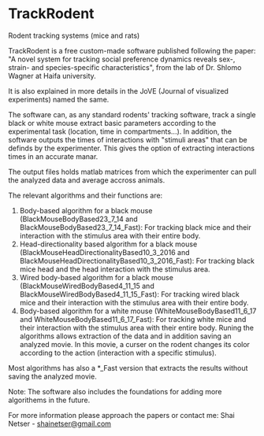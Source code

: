 # TrackRodent
Rodent tracking systems (mice and rats)

TrackRodent is a free custom-made software published following the paper: 
"A novel system for tracking social preference dynamics reveals sex-, strain- and species-specific characteristics",
from the lab of Dr. Shlomo Wagner at Haifa university.

It is also explained in more details in the JoVE (Journal of visualized experiments) named the same. 

The software can, as any standard rodents' tracking software, track a single black or white mouse extract basic parameters according to the experimental task (location, time in compartments...). In addition, the software outputs the times of interactions with "stimuli areas" that can be definds by the experimenter. This gives the option of extracting interactions times in an accurate manar. 

The output files holds matlab matrices from which the experimenter can pull the analyzed data and average accross animals.

The relevant algorithms and their functions are:
1) Body-based algorithm for a black mouse (BlackMouseBodyBased23_7_14 and BlackMouseBodyBased23_7_14_Fast):
   For tracking black mice and their interaction with the stimulus area with their entire body.
2) Head-directionality based algorithm for a black mouse (BlackMouseHeadDirectionalityBased10_3_2016 and BlackMouseHeadDirectionalityBased10_3_2016_Fast):
   For tracking black mice head and the head interaction with the stimulus area.
3) Wired body-based algorithm for a black mouse (BlackMouseWiredBodyBased4_11_15 and BlackMouseWiredBodyBased4_11_15_Fast):
   For tracking wired black mice and their interaction with the stimulus area with their entire body.
4) Body-based algorithm for a white mouse (WhiteMouseBodyBased11_6_17 and WhiteMouseBodyBased11_6_17_Fast):
   For tracking white mice and their interaction with the stimulus area with their entire body.
Runing the algorithms allows extraction of the data and in addition saving an analyzed movie. In this movie, a curser on the rodent changes its color according to the action (interaction with a specific stimulus). 

Most algorithms has also a *_Fast version that extracts the results without saving the analyzed movie.

Note: The software also includes the foundations for adding more algorithems in the future.

For more information please approach the papers or contact me: 
Shai Netser - shainetser@gmail.com

